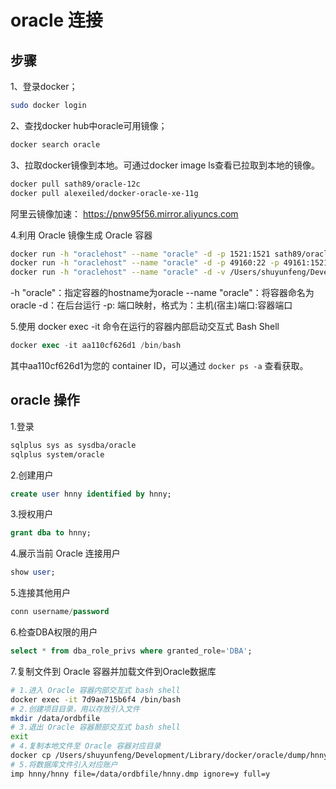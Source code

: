 # oracle 连接

## 步骤

1、登录docker；

``` bash
sudo docker login
```

2、查找docker hub中oracle可用镜像；

``` bash
docker search oracle
```

3、拉取docker镜像到本地。可通过docker image ls查看已拉取到本地的镜像。

``` bash
docker pull sath89/oracle-12c
docker pull alexeiled/docker-oracle-xe-11g
```

阿里云镜像加速：
https://pnw95f56.mirror.aliyuncs.com

4.利用 Oracle 镜像生成 Oracle 容器

``` bash
docker run -h "oraclehost" --name "oracle" -d -p 1521:1521 sath89/oracle-12c
docker run -h "oraclehost" --name "oracle" -d -p 49160:22 -p 49161:1521 -p 49162:8080 alexeiled/docker-oracle-xe-11g
docker run -h "oraclehost" --name "oracle" -d -v /Users/shuyunfeng/Development/Library/docker/oracle/dump:/usr/home -p 49160:22 -p 49161:1521 -p 49162:8080 alexeiled/docker-oracle-xe-11g

```

-h "oracle"：指定容器的hostname为oracle
--name "oracle"：将容器命名为oracle
-d：在后台运行
-p: 端口映射，格式为：主机(宿主)端口:容器端口

5.使用 docker exec -it 命令在运行的容器内部启动交互式 Bash Shell

``` sql
docker exec -it aa110cf626d1 /bin/bash
```

其中aa110cf626d1为您的 container ID，可以通过 `docker ps -a` 查看获取。

## oracle 操作

1.登录

``` bash
sqlplus sys as sysdba/oracle
sqlplus system/oracle
```

2.创建用户

``` sql
create user hnny identified by hnny;
```

3.授权用户

``` sql
grant dba to hnny;
```

4.展示当前 Oracle 连接用户

``` sql
show user;
```

5.连接其他用户

``` sql
conn username/password
```

6.检查DBA权限的用户

``` sql
select * from dba_role_privs where granted_role='DBA';
```

7.复制文件到 Oracle 容器并加载文件到Oracle数据库

``` bash
# 1.进入 Oracle 容器内部交互式 bash shell
docker exec -it 7d9ae715b6f4 /bin/bash
# 2.创建项目目录，用以存放引入文件
mkdir /data/ordbfile
# 3.退出 Oracle 容器颞部交互式 bash shell
exit
# 4.复制本地文件至 Oracle 容器对应目录
docker cp /Users/shuyunfeng/Development/Library/docker/oracle/dump/hnny.dmp 7d9ae715b6f4:/data/ordbfile/
# 5.将数据库文件引入对应账户
imp hnny/hnny file=/data/ordbfile/hnny.dmp ignore=y full=y
```
